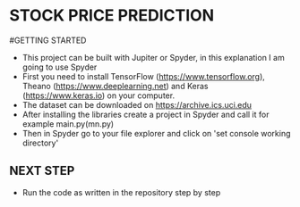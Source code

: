 

# STOCK PRICE PREDICTION

#GETTING STARTED

* This project can be built with Jupiter or Spyder, in this explanation I am going to use Spyder
* First you need to install TensorFlow (https://www.tensorflow.org), Theano (https://www.deeplearning.net) and Keras (https://www.keras.io) on your computer.
* The dataset can be downloaded on https://archive.ics.uci.edu
* After installing the libraries create a project in Spyder and call it for example main.py(mn.py)
* Then in Spyder go to your file explorer and click on 'set console working directory'

## NEXT STEP 

* Run the code as written in the repository step by step
